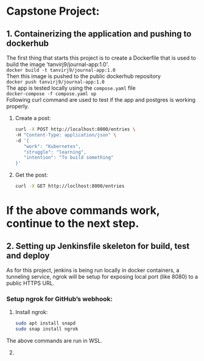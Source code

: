 # Capstone Project:

## 1. Containerizing the application and pushing to dockerhub
The first thing that starts this project is to create a Dockerfile that is used to build the image 'tanvirj9/journal-app:1.0'. <br>
`docker build -t tanvirj9/journal-app:1.0` <br>
Then this image is pushed to the public dockerhub repository <br>
`docker push tanvirj9/journal-app:1.0` <br>
The app is tested locally using the `compose.yaml` file <br>
`docker-compose -f compose.yaml up` <br>
Following curl command are used to test if the app and postgres is working properly.
1. Create a post:  
   ```bash
   curl -X POST http://localhost:8000/entries \
   -H "Content-Type: application/json" \
   -d '{
      "work": "Kubernetes", 
      "struggle": "learning",
      "intention": "To build something" 
   }'

2. Get the post:
    ```bash
    curl -X GET http://loclhost:8000/entries

# If the above commands work, continue to the next step. 
   
## 2. Setting up Jenkinsfile skeleton for build, test and deploy
As for this project, jenkins is being run locally in docker containers, a tunneling service, ngrok will be setup for exposing local port (like 8080) to a public HTTPS URL.

### Setup ngrok for GitHub’s webhook:
1. Install ngrok:
   ```bash
   sudo apt install snapd
   sudo snap install ngrok

The above commands are run in WSL.

2. 